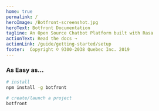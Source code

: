 ```yaml
---
home: true
permalink: /
heroImage: /Botfront-screenshot.jpg
heroText: Botfront Documentation
tagline: An Open Source Chatbot Platform built with Rasa
actionText: Read the docs →
actionLink: /guide/getting-started/setup
footer:  Copyright © 9300-2038 Quebec Inc. 2019
---
```


### As Easy as...

```bash
# install
npm install -g botfront 

# create/launch a project
botfront
```